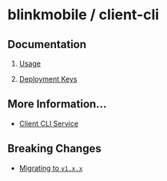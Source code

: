 # blinkmobile / client-cli

## Documentation

1.  [Usage](./usage.md)

1.  [Deployment Keys](./deployment-keys.md)

## More Information...

-   [Client CLI Service](./client-cli-service.md)

## Breaking Changes

-   [Migrating to `v1.x.x`](./migrate-to-v1.x.md)
